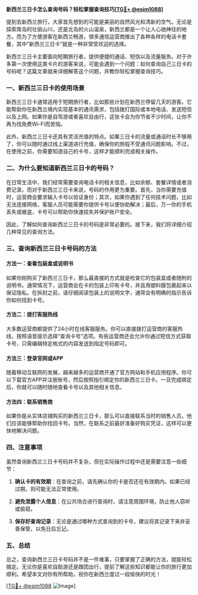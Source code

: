 **新西兰三日卡怎么查询号码？轻松掌握查询技巧[[TG💪+ @esim1088](https://t.me/s/esim1088)]**

提到去新西兰旅行，大家首先想到的可能是美丽的自然风光和清新的空气。无论是探索南岛的壮丽山川，还是北岛的火山温泉，新西兰都是一个让人心驰神往的地方。而为了方便游客在新西兰畅游，很多通信运营商推出了各种各样的电话卡套餐，其中“新西兰三日卡”就是一种非常受欢迎的选择。

新西兰三日卡主要面向短期旅行者，提供便捷的通话、短信以及流量服务。对于许多第一次使用这类卡片的游客来说，可能会遇到一个问题：如何查询自己三日卡的号码呢？这篇文章就来详细解答这个问题，并教你轻松掌握查询技巧。

### 一、新西兰三日卡的使用场景

新西兰三日卡通常适用于短期旅行者，比如那些计划在新西兰停留几天的游客。它能帮助你在新西兰境内实现基本的通讯需求，包括拨打国际或本地电话、发送短信以及上网。如果你是自驾游或者喜欢自由行，这张卡会为你节省不少时间，让你不再为找免费Wi-Fi而苦恼。

此外，新西兰三日卡还具有灵活充值的特点。如果三日卡的流量或通话时长不够用了，你可以随时通过线上渠道进行充值，确保你的旅程不受通讯问题影响。不过，在使用之前，你需要知道自己的卡号，这样才能顺利完成相关操作。

### 二、为什么要知道新西兰三日卡的号码？

在日常生活中，我们经常需要查询电话卡的相关信息，比如余额、套餐详情或者消费记录。而对于新西兰三日卡来说，号码的作用更为重要。首先，当你需要充值时，运营商会要求输入卡号以验证身份；其次，如果你遇到了任何技术问题，比如无法连接网络，客服人员可能需要你提供卡号以便协助解决；最后，万一你的手机丢失或被盗，卡号可以帮助你快速挂失并保护账户安全。

因此，了解如何查询新西兰三日卡的号码是非常必要的。接下来，我们将详细介绍几种常见的查询方法。

### 三、查询新西兰三日卡号码的方法

#### 方法一：查看包装盒或说明书

如果你刚购买了新西兰三日卡，那么最直接的方式就是检查它的包装盒或者随附的说明书。通常情况下，运营商会在卡的包装上印有卡号，并且用塑料膜包裹起来以保证隐私。在拆封之前，请仔细阅读包装上的说明文字，通常会有明确的指示告诉你如何找到卡号。

#### 方法二：拨打客服热线

大多数运营商都提供了24小时在线客服服务。你可以直接拨打运营商的客服热线，按照语音提示选择“查询卡号”选项。有些运营商还会允许你通过短信方式获取卡号，只需编辑特定格式的内容发送到指定号码即可。

#### 方法三：登录官网或APP

随着移动互联网的发展，越来越多的运营商开通了官方网站和手机应用程序。你可以下载官方APP并注册账号，然后按照指引绑定你的新西兰三日卡。一旦完成绑定后，你就可以随时随地查看卡号以及其他相关信息。

#### 方法四：联系销售商

如果你是从实体店铺购买的新西兰三日卡，那么可以直接联系当时的销售人员。他们应该能够帮助你找回卡号。当然，在联系之前最好准备好购买凭证，这样可以更快地解决问题。

### 四、注意事项

虽然查询新西兰三日卡号码并不复杂，但在实际操作过程中还是需要注意一些细节：

1. **确认卡的有效期**：在查询之前，请先确认你的卡是否还在有效期内。如果已经过期，则可能无法正常使用。
   
2. **避免泄露个人信息**：在公共场合进行查询时，请注意周围环境，防止他人窃听或偷窥。
   
3. **保存好查询记录**：无论是通过哪种方式查询到的卡号，建议将其记录下来并妥善保管，以免日后忘记。

### 五、总结

总之，查询新西兰三日卡号码并不是一件难事，只要掌握了正确的方法，就能轻松搞定。无论你是喜欢自助游还是跟团出行，提前了解这些知识都能让你的旅行更加顺利。希望本文对你有所帮助，祝你在新西兰度过一段愉快的时光！

[[TG💪+ @esim1088](https://t.me/s/esim1088) ![Image](https://i.postimg.cc/4NQfJmqS/Snipaste-2025-05-13-00-14-12.png)]